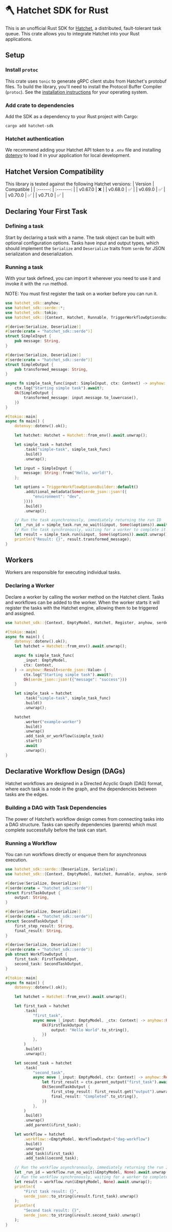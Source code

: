  # 🪓 Hatchet SDK for Rust

This is an unofficial Rust SDK for [Hatchet](https://hatchet.run), a distributed, fault-tolerant task queue.
This crate allows you to integrate Hatchet into your Rust applications.
## Setup
### Install `protoc`
This crate uses `tonic` to generate gRPC client stubs from Hatchet's protobuf files. To build the library, you'll need to install the Protocol Buffer Compiler (`protoc`). See the [installation instructions](https://protobuf.dev/installation/) for your operating system.

### Add crate to dependencies
Add the SDK as a dependency to your Rust project with Cargo:
```shell
cargo add hatchet-sdk
```
### Hatchet authentication
We recommend adding your Hatchet API token to a `.env` file and installing [dotenvy](https://crates.io/crates/dotenvy) to load it in your application for local development.
## Hatchet Version Compatibility
This library is tested against the following Hatchet versions:
| Version    | Compatible |
| :------: | :-------: |
| v0.67.0  | ❌ |
| v0.68.0  | ✅ |
| v0.69.0  | ✅ |
| v0.70.0  | ✅ |
| v0.71.0  | ✅ |

## Declaring Your First Task
### Defining a task
Start by declaring a task with a name. The task object can be built with optional configuration options.
Tasks have input and output types, which should implement the `Serialize` and `Deserialize` traits from `serde` for JSON serialization and deserialization.

### Running a task
With your task defined, you can import it wherever you need to use it and invoke it with the `run` method.
<div class="warning">NOTE: You must first register the task on a worker before you can run it.</div>

```rust no_run
use hatchet_sdk::anyhow;
use hatchet_sdk::serde::*;
use hatchet_sdk::tokio;
use hatchet_sdk::{Context, Hatchet, Runnable, TriggerWorkflowOptionsBuilder};

#[derive(Serialize, Deserialize)]
#[serde(crate = "hatchet_sdk::serde")]
struct SimpleInput {
    pub message: String,
}

#[derive(Serialize, Deserialize)]
#[serde(crate = "hatchet_sdk::serde")]
struct SimpleOutput {
    pub transformed_message: String,
}

async fn simple_task_func(input: SimpleInput, ctx: Context) -> anyhow::Result<SimpleOutput> {
    ctx.log("Starting simple task").await?;
    Ok(SimpleOutput {
        transformed_message: input.message.to_lowercase(),
    })
}

#[tokio::main]
async fn main() {
    dotenvy::dotenv().ok();

    let hatchet: Hatchet = Hatchet::from_env().await.unwrap();

    let simple_task = hatchet
        .task("simple-task", simple_task_func)
        .build()
        .unwrap();

    let input = SimpleInput {
        message: String::from("Hello, world!"),
    };

    let options = TriggerWorkflowOptionsBuilder::default()
        .additional_metadata(Some(serde_json::json!({
            "environment": "dev",
        })))
        .build()
        .unwrap();

    // Run the task asynchronously, immediately returning the run ID
    let _run_id = simple_task.run_no_wait(&input, Some(&options)).await.unwrap();
    // Run the task synchronously, waiting for a worker to complete it and return the result
    let result = simple_task.run(&input, Some(&options)).await.unwrap();
    println!("Result: {}", result.transformed_message);
}

```
## Workers
Workers are responsible for executing individual tasks.
### Declaring a Worker
Declare a worker by calling the worker method on the Hatchet client. Tasks and workflows can be added to the worker. When the worker starts
it will register the tasks with the Hatchet engine, allowing them to be triggered and assigned.
```rust no_run
use hatchet_sdk::{Context, EmptyModel, Hatchet, Register, anyhow, serde_json, tokio};

#[tokio::main]
async fn main() {
    dotenvy::dotenv().ok();
    let hatchet = Hatchet::from_env().await.unwrap();

    async fn simple_task_func(
        _input: EmptyModel,
        ctx: Context,
    ) -> anyhow::Result<serde_json::Value> {
        ctx.log("Starting simple task").await?;
        Ok(serde_json::json!({"message": "success"}))
    }

    let simple_task = hatchet
        .task("simple-task", simple_task_func)
        .build()
        .unwrap();

    hatchet
        .worker("example-worker")
        .build()
        .unwrap()
        .add_task_or_workflow(&simple_task)
        .start()
        .await
        .unwrap();
}
```
## Declarative Workflow Design (DAGs)
Hatchet workflows are designed in a Directed Acyclic Graph (DAG) format,
where each task is a node in the graph, and the dependencies between tasks are the edges.
### Building a DAG with Task Dependencies
The power of Hatchet’s workflow design comes from connecting tasks into a DAG structure.
Tasks can specify dependencies (parents) which must complete successfully before the task can start.
### Running a Workflow
You can run workflows directly or enqueue them for asynchronous execution.
```rust no_run
use hatchet_sdk::serde::{Deserialize, Serialize};
use hatchet_sdk::{Context, EmptyModel, Hatchet, Runnable, anyhow, serde_json, tokio};

#[derive(Serialize, Deserialize)]
#[serde(crate = "hatchet_sdk::serde")]
struct FirstTaskOutput {
    output: String,
}

#[derive(Serialize, Deserialize)]
#[serde(crate = "hatchet_sdk::serde")]
struct SecondTaskOutput {
    first_step_result: String,
    final_result: String,
}

#[derive(Serialize, Deserialize)]
#[serde(crate = "hatchet_sdk::serde")]
pub struct WorkflowOutput {
    first_task: FirstTaskOutput,
    second_task: SecondTaskOutput,
}

#[tokio::main]
async fn main() {
    dotenvy::dotenv().ok();

    let hatchet = Hatchet::from_env().await.unwrap();

    let first_task = hatchet
        .task(
            "first_task",
            async move |_input: EmptyModel, _ctx: Context| -> anyhow::Result<FirstTaskOutput> {
                Ok(FirstTaskOutput {
                    output: "Hello World".to_string(),
                })
            },
        )
        .build()
        .unwrap();

    let second_task = hatchet
        .task(
            "second_task",
            async move |_input: EmptyModel, ctx: Context| -> anyhow::Result<SecondTaskOutput> {
                let first_result = ctx.parent_output("first_task").await?;
                Ok(SecondTaskOutput {
                    first_step_result: first_result.get("output").unwrap().to_string(),
                    final_result: "Completed".to_string(),
                })
            },
        )
        .build()
        .unwrap()
        .add_parent(&first_task);

    let workflow = hatchet
        .workflow::<EmptyModel, WorkflowOutput>("dag-workflow")
        .build()
        .unwrap()
        .add_task(&first_task)
        .add_task(&second_task);

    // Run the workflow asynchronously, immediately returning the run ID
    let _run_id = workflow.run_no_wait(&EmptyModel, None).await.unwrap();
    // Run the workflow synchronously, waiting for a worker to complete it and return the result
    let result = workflow.run(&EmptyModel, None).await.unwrap();
    println!(
        "First task result: {}",
        serde_json::to_string(&result.first_task).unwrap()
    );
    println!(
        "Second task result: {}",
        serde_json::to_string(&result.second_task).unwrap()
    );
}
```

